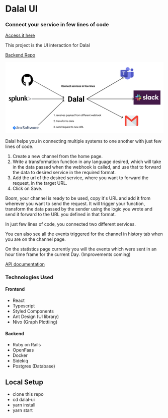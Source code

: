 # Dalal UI
### Connect your service in few lines of code
[Access it here](https://master.d2r6jsqlksznst.amplifyapp.com/)

This project is the UI interaction for Dalal

[Backend Repo](https://github.com/ghostwriternr/dalal)

![alt text](src/assets/logo.png "Logo")

Dalal helps you in connecting multiple systems to one another with just few lines of code.

1. Create a new channel from the home page.
3. Write a transformation function in any language desired, which will take in the data passed when the webhook is called, and use that to forward the data to desired service in the required format.
4. Add the url of the desired service, where you want to forward the request, in the target URL.
5. Click on Save.

Boom, your channel is ready to be used, copy it's URL and add it from wherever you want to send the request. It will trigger your function, transform the data passed by the sender using the logic you wrote and send it forward to the URL you defined in that format.

In just few lines of code, you connected two different services.

You can also see all the events triggered for the channel in history tab when you are on the channel page.

On the statistics page currently you will the events which were sent in an hour time frame for the current Day. (Improvements coming)

[API documentation](https://documenter.getpostman.com/view/3355451/TVK5eMcp#100481c4-4ab5-4d57-87e3-c64c58b676fe)

### Technologies Used
#### Frontend
- React
- Typescript
- Styled Components
- Ant Design (UI library)
- Nivo (Graph Plottiing)

#### Backend
- Ruby on Rails
- OpenFaas
- Docker
- Sidekiq
- Postgres (Database)

## Local Setup
- clone this repo
- cd dalal-ui
- yarn install
- yarn start





